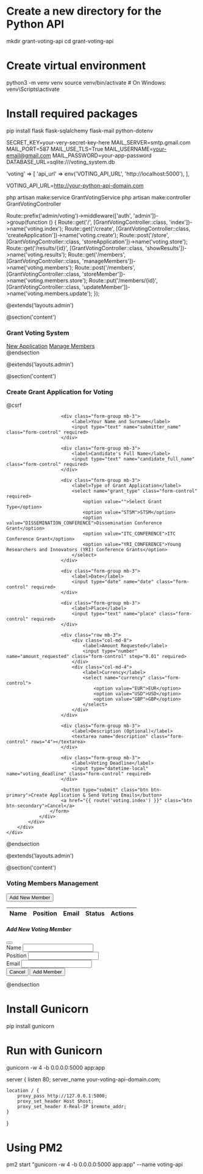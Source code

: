 <!-- Implementation Guide for Your Developer
1. System Architecture Overview
The voting system consists of two parts:

Python Flask API: Handles voting logic, email notifications, and database operations
Laravel Integration: Provides admin interface and integrates with your existing website

2. Step-by-Step Implementation
Phase 1: Python API Setup

Server Requirements -->

# Create a new directory for the Python API
mkdir grant-voting-api
cd grant-voting-api

# Create virtual environment
python3 -m venv venv
source venv/bin/activate  # On Windows: venv\Scripts\activate

# Install required packages
pip install flask flask-sqlalchemy flask-mail python-dotenv

<!-- Environment Configuration
Create .env file: -->

SECRET_KEY=your-very-secret-key-here
MAIL_SERVER=smtp.gmail.com
MAIL_PORT=587
MAIL_USE_TLS=True
MAIL_USERNAME=your-email@gmail.com
MAIL_PASSWORD=your-app-password
DATABASE_URL=sqlite:///voting_system.db

<!-- 
Deploy Python API

Save the Python code I provided as app.py
Run with: python app.py (development) or use Gunicorn for production
The API will run on http://localhost:5000 by default



Phase 2: Laravel Integration

Add Configuration to Laravel
In config/services.php: -->

'voting' => [
    'api_url' => env('VOTING_API_URL', 'http://localhost:5000'),
],


<!-- In .env: -->

VOTING_API_URL=http://your-python-api-domain.com

<!-- Create Laravel Service and Controller
Run these commands: -->

php artisan make:service GrantVotingService
php artisan make:controller GrantVotingController


<!-- Then use the PHP code I provided above. -->

<!-- Add Routes
In routes/web.php: -->

Route::prefix('admin/voting')->middleware(['auth', 'admin'])->group(function () {
    Route::get('/', [GrantVotingController::class, 'index'])->name('voting.index');
    Route::get('/create', [GrantVotingController::class, 'createApplication'])->name('voting.create');
    Route::post('/store', [GrantVotingController::class, 'storeApplication'])->name('voting.store');
    Route::get('/results/{id}', [GrantVotingController::class, 'showResults'])->name('voting.results');
    Route::get('/members', [GrantVotingController::class, 'manageMembers'])->name('voting.members');
    Route::post('/members', [GrantVotingController::class, 'storeMember'])->name('voting.members.store');
    Route::put('/members/{id}', [GrantVotingController::class, 'updateMember'])->name('voting.members.update');
});

<!-- 
Phase 3: Frontend Views
Create these Blade templates:

Main Dashboard (resources/views/admin/voting/index.blade.php): -->

@extends('layouts.admin')

@section('content')
<div class="container-fluid">
    <div class="row">
        <div class="col-12">
            <div class="card">
                <div class="card-header d-flex justify-content-between">
                    <h3>Grant Voting System</h3>
                    <div>
                        <a href="{{ route('voting.create') }}" class="btn btn-primary">New Application</a>
                        <a href="{{ route('voting.members') }}" class="btn btn-secondary">Manage Members</a>
                    </div>
                </div>
                <div class="card-body">
                    <!-- Applications list here -->
                </div>
            </div>
        </div>
    </div>
</div>
@endsection

<!-- 
Create Application Form (resources/views/admin/voting/create-application.blade.php): -->

@extends('layouts.admin')

@section('content')
<div class="container-fluid">
    <div class="row">
        <div class="col-md-8">
            <div class="card">
                <div class="card-header">
                    <h3>Create Grant Application for Voting</h3>
                </div>
                <div class="card-body">
                    <form action="{{ route('voting.store') }}" method="POST">
                        @csrf
                        
                        <div class="form-group mb-3">
                            <label>Your Name and Surname</label>
                            <input type="text" name="submitter_name" class="form-control" required>
                        </div>
                        
                        <div class="form-group mb-3">
                            <label>Candidate's Full Name</label>
                            <input type="text" name="candidate_full_name" class="form-control" required>
                        </div>
                        
                        <div class="form-group mb-3">
                            <label>Type of Grant Application</label>
                            <select name="grant_type" class="form-control" required>
                                <option value="">Select Grant Type</option>
                                <option value="STSM">STSM</option>
                                <option value="DISSEMINATION_CONFERENCE">Dissemination Conference Grant</option>
                                <option value="ITC_CONFERENCE">ITC Conference Grant</option>
                                <option value="YRI_CONFERENCE">Young Researchers and Innovators (YRI) Conference Grants</option>
                            </select>
                        </div>
                        
                        <div class="form-group mb-3">
                            <label>Date</label>
                            <input type="date" name="date" class="form-control" required>
                        </div>
                        
                        <div class="form-group mb-3">
                            <label>Place</label>
                            <input type="text" name="place" class="form-control" required>
                        </div>
                        
                        <div class="row mb-3">
                            <div class="col-md-8">
                                <label>Amount Requested</label>
                                <input type="number" name="amount_requested" class="form-control" step="0.01" required>
                            </div>
                            <div class="col-md-4">
                                <label>Currency</label>
                                <select name="currency" class="form-control">
                                    <option value="EUR">EUR</option>
                                    <option value="USD">USD</option>
                                    <option value="GBP">GBP</option>
                                </select>
                            </div>
                        </div>
                        
                        <div class="form-group mb-3">
                            <label>Description (Optional)</label>
                            <textarea name="description" class="form-control" rows="4"></textarea>
                        </div>
                        
                        <div class="form-group mb-3">
                            <label>Voting Deadline</label>
                            <input type="datetime-local" name="voting_deadline" class="form-control" required>
                        </div>
                        
                        <button type="submit" class="btn btn-primary">Create Application & Send Voting Emails</button>
                        <a href="{{ route('voting.index') }}" class="btn btn-secondary">Cancel</a>
                    </form>
                </div>
            </div>
        </div>
    </div>
</div>
@endsection


<!-- Phase 4: Member Management
Create member management interface: -->

<!-- resources/views/admin/voting/members.blade.php -->
@extends('layouts.admin')

@section('content')
<div class="container-fluid">
    <div class="row">
        <div class="col-12">
            <div class="card">
                <div class="card-header d-flex justify-content-between">
                    <h3>Voting Members Management</h3>
                    <button class="btn btn-primary" data-bs-toggle="modal" data-bs-target="#addMemberModal">
                        Add New Member
                    </button>
                </div>
                <div class="card-body">
                    <div class="table-responsive">
                        <table class="table table-striped">
                            <thead>
                                <tr>
                                    <th>Name</th>
                                    <th>Position</th>
                                    <th>Email</th>
                                    <th>Status</th>
                                    <th>Actions</th>
                                </tr>
                            </thead>
                            <tbody id="membersTable">
                                <!-- Members will be loaded here via JavaScript -->
                            </tbody>
                        </table>
                    </div>
                </div>
            </div>
        </div>
    </div>
</div>

<!-- Add Member Modal -->
<div class="modal fade" id="addMemberModal" tabindex="-1">
    <div class="modal-dialog">
        <div class="modal-content">
            <div class="modal-header">
                <h5 class="modal-title">Add New Voting Member</h5>
                <button type="button" class="btn-close" data-bs-dismiss="modal"></button>
            </div>
            <form id="addMemberForm">
                <div class="modal-body">
                    <div class="mb-3">
                        <label class="form-label">Name</label>
                        <input type="text" class="form-control" name="name" required>
                    </div>
                    <div class="mb-3">
                        <label class="form-label">Position</label>
                        <input type="text" class="form-control" name="position" required>
                    </div>
                    <div class="mb-3">
                        <label class="form-label">Email</label>
                        <input type="email" class="form-control" name="email" required>
                    </div>
                </div>
                <div class="modal-footer">
                    <button type="button" class="btn btn-secondary" data-bs-dismiss="modal">Cancel</button>
                    <button type="submit" class="btn btn-primary">Add Member</button>
                </div>
            </form>
        </div>
    </div>
</div>

<script>
// Load members and handle form submissions
document.addEventListener('DOMContentLoaded', function() {
    loadMembers();
    
    document.getElementById('addMemberForm').addEventListener('submit', function(e) {
        e.preventDefault();
        // Add member logic here
    });
});

function loadMembers() {
    fetch('/admin/voting/api/members')
        .then(response => response.json())
        .then(members => {
            const tbody = document.getElementById('membersTable');
            tbody.innerHTML = '';
            
            members.forEach(member => {
                const row = `
                    <tr>
                        <td>${member.name}</td>
                        <td>${member.position}</td>
                        <td>${member.email}</td>
                        <td>
                            <span class="badge ${member.is_active ? 'bg-success' : 'bg-secondary'}">
                                ${member.is_active ? 'Active' : 'Inactive'}
                            </span>
                        </td>
                        <td>
                            <button class="btn btn-sm btn-outline-primary" onclick="editMember(${member.id})">Edit</button>
                            <button class="btn btn-sm btn-outline-danger" onclick="deactivateMember(${member.id})">Deactivate</button>
                        </td>
                    </tr>
                `;
                tbody.innerHTML += row;
            });
        });
}
</script>
@endsection

<!-- 
3. Deployment Instructions
For Production:

Python API Deployment: -->

# Install Gunicorn
pip install gunicorn

# Run with Gunicorn
gunicorn -w 4 -b 0.0.0.0:5000 app:app

<!-- Nginx Configuration: -->


server {
    listen 80;
    server_name your-voting-api-domain.com;
    
    location / {
        proxy_pass http://127.0.0.1:5000;
        proxy_set_header Host $host;
        proxy_set_header X-Real-IP $remote_addr;
    }
}

<!-- Process Manager (PM2 or systemd): -->

# Using PM2
pm2 start "gunicorn -w 4 -b 0.0.0.0:5000 app:app" --name voting-api



<!-- 4. Key Features Implemented
✅ Email notifications to all voting members
✅ Accept/Reject voting with rejection reasons
✅ Comments and discussion system
✅ Member management (add/edit/deactivate)
✅ Voting results dashboard
✅ Integration with Laravel admin panel
✅ Unique voting tokens for security
✅ Deadline management
✅ Persian/English support ready
5. Testing Checklist

 Create test grant application
 Verify emails are sent to all members
 Test voting process with different members
 Check rejection reasons are saved
 Test member management functions
 Verify results display correctly
 Test deadline enforcement

6. Security Notes

Each voter gets a unique token
Voting deadline is enforced
Only active members can vote
Email verification through unique links
Admin panel requires authentication -->